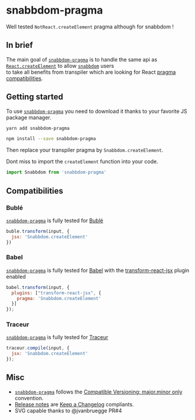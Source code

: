 # snabbdom-pragma
Well tested `NotReact.createElement` pragma although for snabbdom !

## In brief
The main goal of [`snabbdom-pragma`](/Swizz/snabbdom-pragma) is to handle the same api as [`React.createElement`](https://facebook.github.io/react/docs/react-api.html#createelement)
to allow [`snabbdom`](/snabbdom/snabbdom) users  
to take all benefits from transpiler which are looking for React [pragma compatibilities](#Compatibilities).

## Getting started

To use [`snabbdom-pragma`](/Swizz/snabbdom-pragma) you need to download it thanks to your favorite JS package manager.

```sh
yarn add snabbdom-pragma
```

```sh
npm install --save snabbdom-pragma
```

Then replace your transpiler pragma by `Snabbdom.createElement`.

Dont miss to import the `createElement` function into your code.

```js
import Snabbdom from 'snabbdom-pragma'
```

## Compatibilities

### Bublé
[`snabbdom-pragma`](/Swizz/snabbdom-pragma) is fully tested for [Bublé](https://buble.surge.sh/guide/)
```js
buble.transform(input, {
  jsx: 'Snabbdom.createElement'
})
```

### Babel
[`snabbdom-pragma`](/Swizz/snabbdom-pragma) is fully tested for [Babel](https://babeljs.io) with the
[transform-react-jsx](https://babeljs.io/docs/plugins/transform-react-jsx/) plugin enabled
```js
babel.transform(input, {
  plugins: ["transform-react-jsx", {
    pragma: 'Snabbdom.createElement'
  }]
});
```

### Traceur
[`snabbdom-pragma`](/Swizz/snabbdom-pragma) is fully tested for [Traceur](/google/traceur-compiler)
```js
traceur.compile(input, {
  jsx: 'Snabbdom.createElement'
});
```

## Misc

- [`snabbdom-pragma`](/Swizz/snabbdom-pragma) follows the [Compatible Versioning: major.minor only](https://github.com/staltz/comver) convention.
- [Release notes](https://github.com/Swizz/snabbdom-pragma/releases) are [Keep a Changelog](http://keepachangelog.com/en/0.3.0/) compliants.
- SVG capable thanks to @jvanbruegge PR#4
